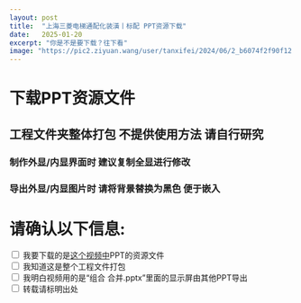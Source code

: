 ```yaml
---
layout: post
title:  "上海三菱电梯通配化装潢丨标配 PPT资源下载"
date:   2025-01-20
excerpt: "你是不是要下载？往下看"
image: "https://pic2.ziyuan.wang/user/tanxifei/2024/06/2_b6074f2f90f12.jpg"
---
```


# 下载PPT资源文件

## 工程文件夹整体打包 不提供使用方法 请自行研究

### 制作外显/内显界面时 建议复制全显进行修改

### 导出外显/内显图片时 请将背景替换为黑色 便于嵌入

# 请确认以下信息:

<!-- 四个复选框 -->
<label><input type="checkbox" name="option" onclick="checkAllBoxes()"> 我要下载的是<a href="https://www.bilibili.com/video/BV1W4cHeZErc" target="_blank">这个视频中</a>PPT的资源文件</label><br>
<label><input type="checkbox" name="option" onclick="checkAllBoxes()"> 我知道这是整个工程文件打包</label><br>
<label><input type="checkbox" name="option" onclick="checkAllBoxes()"> 我明白视频用的是“组合 合并.pptx”里面的显示屏由其他PPT导出</label><br>
<label><input type="checkbox" name="option" onclick="checkAllBoxes()"> 转载请标明出处</label><br>

<!-- 跳转按钮，初始状态下是隐藏的 -->
<button id="submitButton" style="display:none;" onclick="location.href='https://www.123865.com/s/pvgrVv-wEuBh';">我要下载！</button>

<script type="text/javascript">
function checkAllBoxes() {
    var checkboxes = document.querySelectorAll('input[name="option"]');
    var button = document.getElementById('submitButton');
    var allChecked = true;
    for (var i = 0; i < checkboxes.length; i++) {
        if (!checkboxes[i].checked) {
            allChecked = false;
            break;
        }
    }
    button.style.display = allChecked ? 'block' : 'none';
}

window.onload = function() {
    checkAllBoxes();
}
</script>
